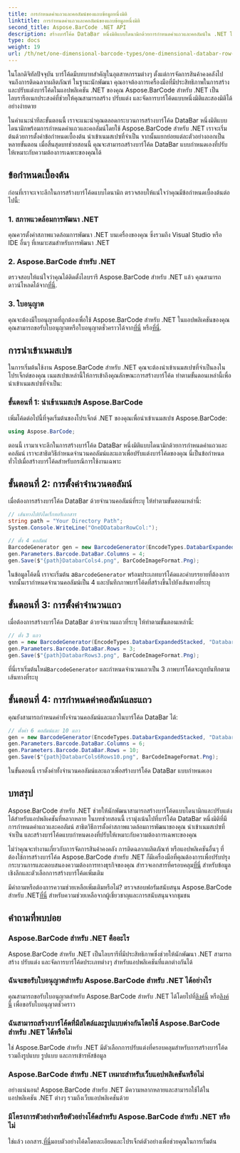 ```yaml
---
title: การกำหนดค่าแถวและคอลัมน์ของแถบข้อมูลหนึ่งมิติ
linktitle: การกำหนดค่าแถวและคอลัมน์ของแถบข้อมูลหนึ่งมิติ
second_title: Aspose.BarCode .NET API
description: สร้างบาร์โค้ด DataBar หนึ่งมิติแบบไดนามิกด้วยการกำหนดค่าแถวและคอลัมน์ใน .NET โดยใช้ Aspose.BarCode สำหรับ .NET การปรับแต่งทำได้ง่าย!
type: docs
weight: 19
url: /th/net/one-dimensional-barcode-types/one-dimensional-databar-row-column-configuration/
---
```


ในโลกดิจิทัลปัจจุบัน บาร์โค้ดมีบทบาทสำคัญในอุตสาหกรรมต่างๆ ตั้งแต่การจัดการสินค้าคงคลังไปจนถึงการติดฉลากผลิตภัณฑ์ ในฐานะนักพัฒนา คุณอาจต้องการเครื่องมือที่มีประสิทธิภาพในการสร้างและปรับแต่งบาร์โค้ดในแอปพลิเคชัน .NET ของคุณ Aspose.BarCode สำหรับ .NET เป็นไลบรารีอเนกประสงค์ที่ช่วยให้คุณสามารถสร้าง ปรับแต่ง และจัดการบาร์โค้ดแบบหนึ่งมิติและสองมิติได้อย่างง่ายดาย

ในคำแนะนำทีละขั้นตอนนี้ เราจะแนะนำคุณตลอดกระบวนการสร้างบาร์โค้ด DataBar หนึ่งมิติแบบไดนามิกพร้อมการกำหนดค่าแถวและคอลัมน์โดยใช้ Aspose.BarCode สำหรับ .NET เราจะเริ่มต้นด้วยการตั้งค่าข้อกำหนดเบื้องต้น นำเข้าเนมสเปซที่จำเป็น จากนั้นแยกย่อยแต่ละตัวอย่างออกเป็นหลายขั้นตอน เมื่อสิ้นสุดบทช่วยสอนนี้ คุณจะสามารถสร้างบาร์โค้ด DataBar แบบกำหนดเองที่ปรับให้เหมาะกับความต้องการเฉพาะของคุณได้

## ข้อกำหนดเบื้องต้น

ก่อนที่เราจะเจาะลึกในการสร้างบาร์โค้ดแบบไดนามิก ตรวจสอบให้แน่ใจว่าคุณมีข้อกำหนดเบื้องต้นต่อไปนี้:

### 1. สภาพแวดล้อมการพัฒนา .NET

คุณควรตั้งค่าสภาพแวดล้อมการพัฒนา .NET บนเครื่องของคุณ ซึ่งรวมถึง Visual Studio หรือ IDE อื่นๆ ที่เหมาะสมสำหรับการพัฒนา .NET

### 2. Aspose.BarCode สำหรับ .NET

 ตรวจสอบให้แน่ใจว่าคุณได้ติดตั้งไลบรารี Aspose.BarCode สำหรับ .NET แล้ว คุณสามารถดาวน์โหลดได้จาก[ที่นี่](https://releases.aspose.com/barcode/net/).

### 3. ใบอนุญาต

 คุณจะต้องมีใบอนุญาตที่ถูกต้องเพื่อใช้ Aspose.BarCode สำหรับ .NET ในแอปพลิเคชันของคุณ คุณสามารถขอรับใบอนุญาตหรือใบอนุญาตชั่วคราวได้จาก[ที่นี่](https://purchase.aspose.com/buy) หรือ[ที่นี่](https://purchase.aspose.com/temporary-license/).

## การนำเข้าเนมสเปซ

ในการเริ่มต้นใช้งาน Aspose.BarCode สำหรับ .NET คุณจะต้องนำเข้าเนมสเปซที่จำเป็นลงในโปรเจ็กต์ของคุณ เนมสเปซเหล่านี้ให้การเข้าถึงคุณลักษณะการสร้างบาร์โค้ด ทำตามขั้นตอนเหล่านี้เพื่อนำเข้าเนมสเปซที่จำเป็น:

### ขั้นตอนที่ 1: นำเข้าเนมสเปซ Aspose.BarCode

เพิ่มโค้ดต่อไปนี้ที่จุดเริ่มต้นของโปรเจ็กต์ .NET ของคุณเพื่อนำเข้าเนมสเปซ Aspose.BarCode:

```csharp
using Aspose.BarCode;
```

ตอนนี้ เรามาเจาะลึกในการสร้างบาร์โค้ด DataBar หนึ่งมิติแบบไดนามิกด้วยการกำหนดค่าแถวและคอลัมน์ เราจะสาธิตวิธีกำหนดจำนวนคอลัมน์และแถวเพื่อปรับแต่งบาร์โค้ดของคุณ นี่เป็นข้อกำหนดทั่วไปเมื่อสร้างบาร์โค้ดสำหรับกรณีการใช้งานเฉพาะ

## ขั้นตอนที่ 2: การตั้งค่าจำนวนคอลัมน์

เมื่อต้องการสร้างบาร์โค้ด DataBar ด้วยจำนวนคอลัมน์ที่ระบุ ให้ทำตามขั้นตอนเหล่านี้:

```csharp
// เส้นทางไปยังไดเร็กทอรีเอกสาร
string path = "Your Directory Path";
System.Console.WriteLine("OneDDatabarRowCol:");

// ตั้ง 4 คอลัมน์
BarcodeGenerator gen = new BarcodeGenerator(EncodeTypes.DatabarExpandedStacked, "Databar Expanded Stacked long");
gen.Parameters.Barcode.DataBar.Columns = 4;
gen.Save($"{path}DatabarCols4.png", BarCodeImageFormat.Png);
```

 ในข้อมูลโค้ดนี้ เราจะเริ่มต้น a`BarcodeGenerator` พร้อมประเภทบาร์โค้ดและคำบรรยายที่ต้องการ จากนั้นเรากำหนดจำนวนคอลัมน์เป็น 4 และบันทึกภาพบาร์โค้ดที่สร้างขึ้นไปยังเส้นทางที่ระบุ

## ขั้นตอนที่ 3: การตั้งค่าจำนวนแถว

เมื่อต้องการสร้างบาร์โค้ด DataBar ด้วยจำนวนแถวที่ระบุ ให้ทำตามขั้นตอนเหล่านี้:

```csharp
// ตั้ง 3 แถว
gen = new BarcodeGenerator(EncodeTypes.DatabarExpandedStacked, "Databar Expanded Stacked long");
gen.Parameters.Barcode.DataBar.Rows = 3;
gen.Save($"{path}DatabarRows3.png", BarCodeImageFormat.Png);
```

 ที่นี่เราเริ่มต้นใหม่`BarcodeGenerator` และกำหนดจำนวนแถวเป็น 3 ภาพบาร์โค้ดจะถูกบันทึกตามเส้นทางที่ระบุ

## ขั้นตอนที่ 4: การกำหนดค่าคอลัมน์และแถว

คุณยังสามารถกำหนดค่าทั้งจำนวนคอลัมน์และแถวในบาร์โค้ด DataBar ได้:

```csharp
// ตั้งค่า 6 คอลัมน์และ 10 แถว
gen = new BarcodeGenerator(EncodeTypes.DatabarExpandedStacked, "Databar Expanded Stacked long");
gen.Parameters.Barcode.DataBar.Columns = 6;
gen.Parameters.Barcode.DataBar.Rows = 10;
gen.Save($"{path}DatabarCols6Rows10.png", BarCodeImageFormat.Png);
```

ในขั้นตอนนี้ เราตั้งค่าทั้งจำนวนคอลัมน์และแถวเพื่อสร้างบาร์โค้ด DataBar แบบกำหนดเอง

## บทสรุป

Aspose.BarCode สำหรับ .NET ช่วยให้นักพัฒนาสามารถสร้างบาร์โค้ดแบบไดนามิกและปรับแต่งได้สำหรับแอปพลิเคชันที่หลากหลาย ในบทช่วยสอนนี้ เรามุ่งเน้นไปที่บาร์โค้ด DataBar หนึ่งมิติที่มีการกำหนดค่าแถวและคอลัมน์ สาธิตวิธีการตั้งค่าสภาพแวดล้อมการพัฒนาของคุณ นำเข้าเนมสเปซที่จำเป็น และสร้างบาร์โค้ดแบบกำหนดเองที่ปรับให้เหมาะกับความต้องการเฉพาะของคุณ

 ไม่ว่าคุณจะทำงานเกี่ยวกับการจัดการสินค้าคงคลัง การติดฉลากผลิตภัณฑ์ หรือแอปพลิเคชันอื่นๆ ที่ต้องใช้การสร้างบาร์โค้ด Aspose.BarCode สำหรับ .NET ก็มีเครื่องมือที่คุณต้องการเพื่อปรับปรุงกระบวนการและตอบสนองความต้องการทางธุรกิจของคุณ สำรวจเอกสารที่ครอบคลุม[ที่นี่](https://reference.aspose.com/barcode/net/) สำหรับข้อมูลเชิงลึกและตัวเลือกการสร้างบาร์โค้ดเพิ่มเติม

มีคำถามหรือต้องการความช่วยเหลือเพิ่มเติมหรือไม่? ตรวจสอบฟอรัมสนับสนุน Aspose.BarCode สำหรับ .NET[ที่นี่](https://forum.aspose.com/c/barcode/13) สำหรับความช่วยเหลือจากผู้เชี่ยวชาญและการสนับสนุนจากชุมชน

## คำถามที่พบบ่อย

### Aspose.BarCode สำหรับ .NET คืออะไร
Aspose.BarCode สำหรับ .NET เป็นไลบรารีที่มีประสิทธิภาพซึ่งช่วยให้นักพัฒนา .NET สามารถสร้าง ปรับแต่ง และจัดการบาร์โค้ดประเภทต่างๆ สำหรับแอปพลิเคชันที่แตกต่างกันได้

### ฉันจะขอรับใบอนุญาตสำหรับ Aspose.BarCode สำหรับ .NET ได้อย่างไร
 คุณสามารถขอรับใบอนุญาตสำหรับ Aspose.BarCode สำหรับ .NET ได้โดยไปที่[ลิงค์นี้](https://purchase.aspose.com/buy) หรือ[ลิงค์นี้](https://purchase.aspose.com/temporary-license/) เพื่อขอรับใบอนุญาตชั่วคราว

### ฉันสามารถสร้างบาร์โค้ดที่มีสไตล์และรูปแบบต่างกันโดยใช้ Aspose.BarCode สำหรับ .NET ได้หรือไม่
ใช่ Aspose.BarCode สำหรับ .NET มีตัวเลือกการปรับแต่งที่ครอบคลุมสำหรับการสร้างบาร์โค้ด รวมถึงรูปแบบ รูปแบบ และการเข้ารหัสข้อมูล

### Aspose.BarCode สำหรับ .NET เหมาะสำหรับเว็บแอปพลิเคชันหรือไม่
อย่างแน่นอน! Aspose.BarCode สำหรับ .NET มีความหลากหลายและสามารถใช้ได้ในแอปพลิเคชัน .NET ต่างๆ รวมถึงเว็บแอปพลิเคชันด้วย

### มีโครงการตัวอย่างหรือตัวอย่างโค้ดสำหรับ Aspose.BarCode สำหรับ .NET หรือไม่
 ใช่แล้ว เอกสาร.[ที่นี่](https://reference.aspose.com/barcode/net/)มอบตัวอย่างโค้ดโดยละเอียดและโปรเจ็กต์ตัวอย่างเพื่อช่วยคุณในการเริ่มต้น


